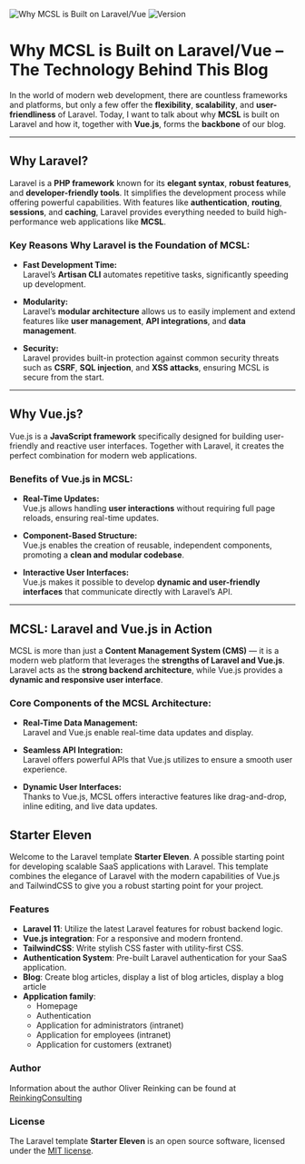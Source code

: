 ![Why MCSL is Built on Laravel/Vue](public/MCSL.jpg)
![Version](https://img.shields.io/badge/version-2.47.2-green)
# Why MCSL is Built on Laravel/Vue – The Technology Behind This Blog
In the world of modern web development, there are countless frameworks and platforms, but only a few offer the **flexibility**, **scalability**, and **user-friendliness** of Laravel. Today, I want to talk about why **MCSL** is built on Laravel and how it, together with **Vue.js**, forms the **backbone** of our blog.

---

## Why Laravel?

Laravel is a **PHP framework** known for its **elegant syntax**, **robust features**, and **developer-friendly tools**. It simplifies the development process while offering powerful capabilities. With features like **authentication**, **routing**, **sessions**, and **caching**, Laravel provides everything needed to build high-performance web applications like **MCSL**.

### **Key Reasons Why Laravel is the Foundation of MCSL:**

- **Fast Development Time:**  
  Laravel’s **Artisan CLI** automates repetitive tasks, significantly speeding up development.

- **Modularity:**  
  Laravel’s **modular architecture** allows us to easily implement and extend features like **user management**, **API integrations**, and **data management**.

- **Security:**  
  Laravel provides built-in protection against common security threats such as **CSRF**, **SQL injection**, and **XSS attacks**, ensuring MCSL is secure from the start.

---

## **Why Vue.js?**

Vue.js is a **JavaScript framework** specifically designed for building user-friendly and reactive user interfaces. Together with Laravel, it creates the perfect combination for modern web applications.

### **Benefits of Vue.js in MCSL:**

- **Real-Time Updates:**  
  Vue.js allows handling **user interactions** without requiring full page reloads, ensuring real-time updates.

- **Component-Based Structure:**  
  Vue.js enables the creation of reusable, independent components, promoting a **clean and modular codebase**.

- **Interactive User Interfaces:**  
  Vue.js makes it possible to develop **dynamic and user-friendly interfaces** that communicate directly with Laravel’s API.

---

## **MCSL: Laravel and Vue.js in Action**

MCSL is more than just a **Content Management System (CMS)** — it is a modern web platform that leverages the **strengths of Laravel and Vue.js**. Laravel acts as the **strong backend architecture**, while Vue.js provides a **dynamic and responsive user interface**.

### **Core Components of the MCSL Architecture:**

- **Real-Time Data Management:**  
  Laravel and Vue.js enable real-time data updates and display.

- **Seamless API Integration:**  
  Laravel offers powerful APIs that Vue.js utilizes to ensure a smooth user experience.

- **Dynamic User Interfaces:**  
  Thanks to Vue.js, MCSL offers interactive features like drag-and-drop, inline editing, and live data updates.


## Starter Eleven

Welcome to the Laravel template **Starter Eleven**. A possible starting point for developing scalable SaaS applications with Laravel. This template combines the elegance of Laravel with the modern capabilities of Vue.js and TailwindCSS to give you a robust starting point for your project.

### Features

- **Laravel 11**: Utilize the latest Laravel features for robust backend logic.
- **Vue.js integration**: For a responsive and modern frontend.
- **TailwindCSS**: Write stylish CSS faster with utility-first CSS.
- **Authentication System**: Pre-built Laravel authentication for your SaaS application.
- **Blog**: Create blog articles, display a list of blog articles, display a blog article
- **Application family**:
    - Homepage
    - Authentication
    - Application for administrators (intranet)
    - Application for employees (intranet)
    - Application for customers (extranet)

### Author

Information about the author Oliver Reinking can be found at [ReinkingConsulting](https://reinkingconsulting.de)

### License

The Laravel template **Starter Eleven** is an open source software, licensed under the [MIT license](https://opensource.org/licenses/MIT).
